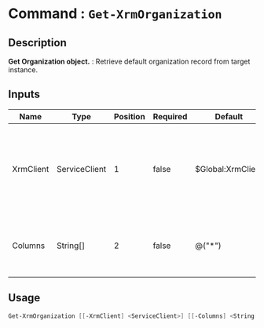 # Command : `Get-XrmOrganization` 

## Description

**Get Organization object.** : Retrieve default organization record from target instance.

## Inputs

Name|Type|Position|Required|Default|Description
----|----|--------|--------|-------|-----------
XrmClient|ServiceClient|1|false|$Global:XrmClient|Xrm connector initialized to target instance. Use latest one by default. (Dataverse ServiceClient)
Columns|String[]|2|false|@("*")|Specify expected columns to retrieve. (Default : all columns)


## Usage

```Powershell 
Get-XrmOrganization [[-XrmClient] <ServiceClient>] [[-Columns] <String[]>] [<CommonParameters>]
``` 


